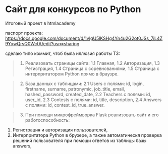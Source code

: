 # Сайт для конкурсов по Python
Итоговый проект в htmlacademy

паспорт проекта: https://docs.google.com/document/d/1vIgU5lKSHg4Yn4u2G2ot0JSs_7iL4Z9YxwQrsQ0WctA/edit?usp=sharing


сделаю типо коммит, чтоб была иллюзия работы
ТЗ:
> 1. Реализовать страницы сайта:
  1.1 Главная,
  1.2 Авторизация,
  1.3 Регистрация,
  1.4 Страница с соревнованиями,
  1.5 Страница с интерпритатором Python прямо в браузре.
  
> 2. База данных с таблицами:
  2.1 Users с полями: id, login, firstname, surname, patronymic, job_title, email, hashed_password, created_date,
  2.2 Teachers с полями: id, user_id,
  2.3 Contests с полями: id, title, description,
  2.4 Answers с полями: id, contest_id, true_answer.
  
> 3. При помощи микрофреймворка Flask реализовать сайт и его работоспособность:
  1. Регистрация и авторизация пользователей,
  2. Интерпритатора Python в брузере, а также автоматическя проверка решений пользователя при помощи ответов из таблицы базы answers,
  
